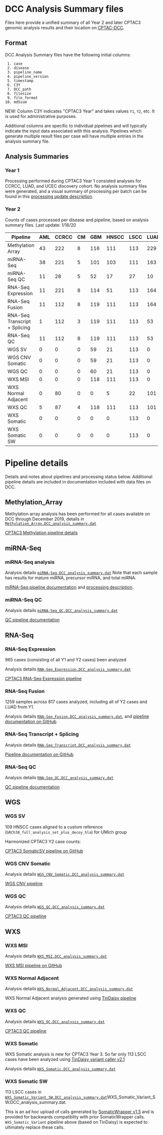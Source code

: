 # DCC Analysis Summary files

Files here provide a unified summary of all Year 2 and later CPTAC3 genomic analysis results and their location on 
[CPTAC-DCC](https://cptc-xfer.uis.georgetown.edu/aspera/user/).

## Format

DCC Analysis Summary files have the following initial columns:
```
 1. case
 2. disease
 3. pipeline_name
 4. pipeline_version
 5. timestamp
 6. C3Y 
 7. DCC_path
 8. filesize
 9. file_format
10. md5sum
```

NEW: Column C3Y indicates "CPTAC3 Year" and takes values `Y1`, `Y2`, etc.  It is used for administrative purposes.

Additional columns are specific to individual pipelines and will typically indicate the input data associated with this analysis.
Pipelines which generate multiple result files per case will have multiple entries in the analysis summary file.

## Analysis Summaries

### Year 1

Processing performed during CPTAC3 Year 1 consisted analyses for CCRCC, LUAD, and UCEC discovery cohort.
No analysis summary files were generated, and a visual summary of processing per batch can be found in this [processing update description](doc/ProcessingUpdate.2.1.19.png).

### Year 2

Counts of cases processed per disease and pipeline, based on analysis summary files.  Last update: 1/16/20

Pipeline | AML | CCRCC | CM | GBM | HNSCC | LSCC | LUAD | PDA | SAR | UCEC | Total
--- | --- | ----- | --- | --- | ---- | --- | --- | --- | --- | --- | ---
Methylation Array | 43 | 222 | 8 | 116 | 111 | 113 | 229 | 164 | 19 | 246 | 1271
miRNA-Seq | 38 | 221 | 5 | 101 | 103 | 111 | 163 | 83 | 19 | 220 | 1064
miRNA-Seq QC | 11 | 28 | 5 | 52 | 17 | 27 | 10 | 77 | 19 | 39 | 285 
RNA-Seq Expression | 11 | 221 | 8 | 114 | 51 | 113 | 164 | 83 | 19 | 181 | 965
RNA-Seq Fusion | 11 | 112 | 8 | 119 | 111 | 113 | 164 | 83 | 19 | 77 | 817 
RNA-Seq Transcript + Splicing | 1 | 112 | 3 | 119 | 111 | 113 | 53 | 107 | 0 | 87 | 706 
RNA-Seq QC | 11 | 112 | 8 | 119 | 111 | 113 | 53 | 83 | 19 | 77 | 706 
WGS SV | 0 | 0 | 0 | 59 | 21 | 113 | 0 | 77 | 0 | 39 | 309
WGS CNV Somatic | 0   |     0 |  0 | 59  | 21    | 113 |   0 |  77 |  0  | 39  | 309
WGS QC | 0   |     0 |  0 | 60  | 21    | 113 |   0 |  77 |  0  | 39  | 310
WXS MSI | 0   | 0     | 0  | 118 | 111   | 113  | 0    | 0   | 0   | 39  | 381
WXS Normal Adjacent |  0  | 80    | 0  | 0   | 5     | 22   | 101  | 0   | 0   | 21   | 229
WXS QC | 5 | 87 | 4 | 118 | 111 | 113 | 101 | 44 | 9 | 51 | 643
WXS Somatic | 0   | 0     | 0  |   0 |     0 | 113  |    0 |   0 |   0 |   0 | 113
WXS Somatic SW | 0   | 0     | 0  |   0 |     0 | 113  |    0 |   0 |   0 |   0 | 113


# Pipeline details

Details and notes about pipelines and processing status below. Additional pipeline details are included in documentation included with
data files on DCC.

## Methylation_Array

Methylation array analysis has been performed for all cases available on DCC through December 2019, details in 
[`Methylation_Array.DCC_analysis_summary.dat`](Methylation_Array.DCC_analysis_summary.dat)


[CPTAC3 Methylation pipeline details](https://github.com/ding-lab/cptac_methylation)

## miRNA-Seq

### miRNA-Seq analysis

Analysis details [`miRNA-Seq.DCC_analysis_summary.dat`](miRNA-Seq.DCC_analysis_summary.dat) 
Note that each sample has results for mature miRNA, precursor miRNA, and total miRNA.  

[miRNA-Seq pipeline documentation](https://github.com/ding-lab/CPTAC_miRNA) and [processing description](processing_description/miRNA-Seq.processing_description.md).

### miRNA-Seq QC

Analysis details [`miRNA-Seq_QC.DCC_analysis_summary.dat`](miRNA-Seq_QC.DCC_analysis_summary.dat) 

[QC pipeline documentation](https://github.com/ding-lab/CPTAC3_QC)

## RNA-Seq

### RNA-Seq Expression

965 cases (consisting of all Y1 and Y2 cases) been analyzed

Analysis details [`RNA-Seq_Expression.DCC_analysis_summary.dat`](RNA-Seq_Expression.DCC_analysis_summary.dat)

[CPTAC3 RNA-Seq Expression pipeline](https://github.com/ding-lab/cptac_rna_expression)

### RNA-Seq Fusion

1259 samples across 817 cases analyzed, including all of Y2 cases and LUAD from Y1.  

Analysis details [`RNA-Seq_Fusion.DCC_analysis_summary.dat`](RNA-Seq_Fusion.DCC_analysis_summary.dat), and 
[pipeline documentation on GitHub](https://github.com/cuidaniel/Fusion_hg38)

### RNA-Seq Transcript + Splicing

Analysis details [`RNA-Seq_Transcript.DCC_analysis_summary.dat`](RNA-Seq_Transcript.DCC_analysis_summary.dat)

[Pipeline documentation on GitHub](https://github.com/ding-lab/CPTAC3_splicing)

### RNA-Seq QC

Analysis details [`RNA-Seq_QC.DCC_analysis_summary.dat`](RNA-Seq_QC.DCC_analysis_summary.dat)

[QC pipeline documentation](https://github.com/ding-lab/CPTAC3_QC)


## WGS

### WGS SV

109 HNSCC cases aligned to a custom reference (`GRCh38_full_analysis_set_plus_decoy_hla`) for UMich group

Harmonized CPTAC3 Y2 case counts:

[CPTAC3 SomaticSV pipeline on GitHub](https://github.com/ding-lab/somatic_sv_workflow)

### WGS CNV Somatic

Analysis details [`WGS_CNV_Somatic.DCC_analysis_summary.dat`](WGS_CNV_Somatic.DCC_analysis_summary.dat)

[WGS CNV pipeline](https://github.com/ding-lab/BICSEQ2)

### WGS QC

Analysis details [`WGS_QC.DCC_analysis_summary.dat`](WGS_QC.DCC_analysis_summary.dat)

[CPTAC3 QC pipeline](https://github.com/ding-lab/CPTAC3_QC)

## WXS

### WXS MSI

Analysis details [`WXS_MSI.DCC_analysis_summary.dat`](WXS_MSI.DCC_analysis_summary.dat)

[WXS MSI pipeline on GitHub](https://github.com/cuidaniel/MSI_hg38)

### WXS Normal Adjacent

Analysis details [`WXS_Normal_Adjacent.DCC_analysis_summary.dat`](WXS_Normal_Adjacent.DCC_analysis_summary.dat)

WXS Normal Adjacent analysis generated using [TinDaisy pipeline](https://github.com/ding-lab/TinDaisy)

### WXS QC

Analysis details [`WXS_QC.DCC_analysis_summary.dat`](WXS_QC.DCC_analysis_summary.dat)

[CPTAC3 QC pipeline](https://github.com/ding-lab/CPTAC3_QC)

### WXS Somatic

WXS Somatic analysis is new for CPTAC3 Year 3.  So far only 113 LSCC cases have been analyzed using 
[TinDaisy variant caller v2.1](https://github.com/ding-lab/TinDaisy)

Analysis details [`WXS_Somatic.DCC_analysis_summary.dat`](WXS_Somatic.DCC_analysis_summary.dat)

### WXS Somatic SW

113 LSCC cases in [`WXS_Somatic_Variant_SW.DCC_analysis_summary.dat`]()WXS_Somatic_Variant_SW.DCC_analysis_summary.dat.  

This is an ad hoc upload of calls generated by [SomaticWrapper
v1.5](https://github.com/ding-lab/somaticwrapper) and is provided for backwards
compatiblity with prior SomaticWrapper calls.  `WXS_Somatic_Variant` pipeline
above (based on TinDaisy) is expected to ultimately replace these calls.

